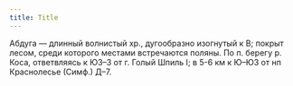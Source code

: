 ```yaml
---
title: Title
---
```


Абдуга — длинный волнистый хр., дугообразно изогнутый к В; покрыт лесом, среди
которого местами встречаются поляны. По п. берегу р. Коса, ответвляясь к ЮЗ–З от
г. Голый Шпиль I; в 5-6 км к Ю–ЮЗ от нп Краснолесье (Симф.) Д–7.
